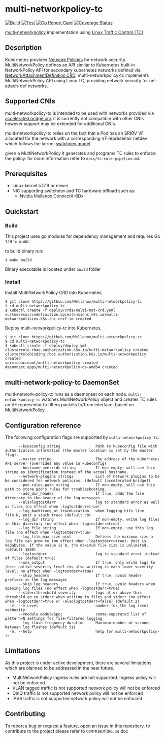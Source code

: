 # multi-networkpolicy-tc
[![Build](https://github.com/Mellanox/multi-networkpolicy-tc/actions/workflows/build.yml/badge.svg)](https://github.com/Mellanox/multi-networkpolicy-tc/actions/workflows/build.yml)
[![Test](https://github.com/Mellanox/multi-networkpolicy-tc/actions/workflows/test.yml/badge.svg)](https://github.com/Mellanox/multi-networkpolicy-tc/actions/workflows/test.yml)
[![Go Report Card](https://goreportcard.com/badge/github.com/Mellanox/multi-networkpolicy-tc)](https://goreportcard.com/report/github.com/Mellanox/multi-networkpolicy-tc)
[![Coverage Status](https://coveralls.io/repos/github/Mellanox/multi-networkpolicy-tc/badge.svg?branch=main)](https://coveralls.io/github/Mellanox/multi-networkpolicy-tc?branch=main)


[multi-networkpolicy](https://github.com/k8snetworkplumbingwg/multi-networkpolicy) implementation
using [Linux Traffic Control (TC)](https://tldp.org/HOWTO/Traffic-Control-HOWTO/intro.html)

## Description

Kubernetes provides [Network Policies](https://kubernetes.io/docs/concepts/services-networking/network-policies/)
for network security.
MultiNetworkPolicy defines an API similar to Kubernetes built-in NetworkPolicy API for secondary kubernetes networks
defined via [NetworkAttachmentDefinition CRD](https://github.com/k8snetworkplumbingwg/multi-net-spec).
multi-networkpolicy-tc implements MultiNetworkPolicy API using Linux TC, providing network
security for net-attach-def networks.

## Supported CNIs

multi-networkpolicy-tc is intended to be used with networks provided via [accelerated bridge cni](https://github.com/k8snetworkplumbingwg/accelerated-bridge-cni).
it is currently not compatible with other CNIs however support may be extended for additional CNIs.

multi-networkpolicy-tc relies on the fact that a Pod has an SRIOV VF allocated for the network with a corresponding VF representor netdev
which follows the kernel [switchdev model](https://www.kernel.org/doc/html/latest/networking/switchdev.html).

given a MultiNetworkPolicy it generates and programs TC rules to enforce the policy.
for more information refer to `docs/tc-rule-pipeline.md`.

## Prerequisites

- Linux kernel 5.17.9 or newer
- NIC supporting switchdev and TC hardware offload such as:
  - Nvidia Mellanox ConnectX-6Dx

## Quickstart

### Build

This project uses go modules for dependency management and requires Go 1.18 to build.

to build binary run:
```shell
$ make build
```
Binary executable is located under `build` folder

### Install

Install MultiNetworkPolicy CRD into Kubernetes.

```
$ git clone https://github.com/Mellanox/multi-networkpolicy-tc
$ cd multi-networkpolicy-tc
$ kubectl create -f deploy/crds/multi-net-crd.yaml
customresourcedefinition.apiextensions.k8s.io/multi-networkpolicies.k8s.cni.cncf.io created
```

Deploy multi-networkpolicy-tc into Kubernetes.

```
$ git clone https://github.com/Mellanox/multi-networkpolicy-tc
$ cd multi-networkpolicy-tc
$ kubectl create -f deploy/deploy.yml
clusterrole.rbac.authorization.k8s.io/multi-networkpolicy created
clusterrolebinding.rbac.authorization.k8s.io/multi-networkpolicy created
serviceaccount/multi-networkpolicy created
daemonset.apps/multi-networkpolicy-ds-amd64 created
```

## multi-network-policy-tc DaemonSet

multi-network-policy-tc runs as a daemonset on each node.
`multi-networkpolicy-tc` watches MultiNetworkPolicy object and creates TC rules on VF representor to filters packets
 to/from interface, based on MultiNetworkPolicy.

## Configuration reference

The following configuration flags are supported by `multi-networkpolicy-tc`:
```
      --kubeconfig string                Path to kubeconfig file with authorization information (the master location is set by the master flag).
      --master string                    The address of the Kubernetes API server (overrides any value in kubeconfig)
      --hostname-override string         If non-empty, will use this string as identification instead of the actual hostname.
      --network-plugins strings          List of network plugins to be be considered for network policies. (default [accelerated-bridge])
      --pod-rules-path string            If non-empty, will use this path to store pod's rules for troubleshooting.
      --add_dir_header                   If true, adds the file directory to the header of the log messages
      --alsologtostderr                  log to standard error as well as files (no effect when -logtostderr=true)
      --log_backtrace_at traceLocation   when logging hits line file:N, emit a stack trace (default :0)
      --log_dir string                   If non-empty, write log files in this directory (no effect when -logtostderr=true)
      --log_file string                  If non-empty, use this log file (no effect when -logtostderr=true)
      --log_file_max_size uint           Defines the maximum size a log file can grow to (no effect when -logtostderr=true). Unit is megabytes. If the value is 0, the maximum file size is unlimited. (default 1800)
      --logtostderr                      log to standard error instead of files (default true)
      --one_output                       If true, only write logs to their native severity level (vs also writing to each lower severity level; no effect when -logtostderr=true)
      --skip_headers                     If true, avoid header prefixes in the log messages
      --skip_log_headers                 If true, avoid headers when opening log files (no effect when -logtostderr=true)
      --stderrthreshold severity         logs at or above this threshold go to stderr when writing to files and stderr (no effect when -logtostderr=true or -alsologtostderr=false) (default 2)
  -v, --v Level                          number for the log level verbosity
      --vmodule moduleSpec               comma-separated list of pattern=N settings for file-filtered logging
      --log-flush-frequency duration     Maximum number of seconds between log flushes (default 5s)
  -h, --help                             help for multi-networkpolicy-tc
```

## Limitations

As this project is under active development, there are several limitations which are planned to be addressed
in the near future.

- MultiNetworkPolicy Ingress rules are not supported. Ingress policy will not be enforced
- VLAN tagged traffic is not supported network policy will not be enforced
- QinQ traffic is not supported network policy will not be enforced
- IPV6 traffic is not supported network policy will not be enforced

## Contributing

To report a bug or request a feature, open an issue in this repository.
to contribute to the project please refer to `CONTRIBUTING.md` doc
